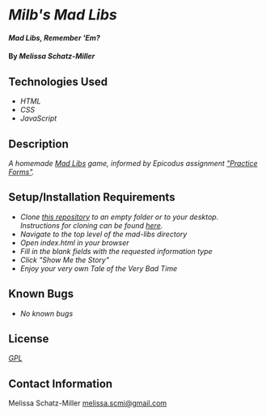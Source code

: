 # _Milb's Mad Libs_

#### _Mad Libs, Remember 'Em?_

#### By _**Melissa Schatz-Miller**_

## Technologies Used

* _HTML_
* _CSS_
* _JavaScript_

## Description

_A homemade [Mad Libs](https://en.wikipedia.org/wiki/Mad_Libs) game, informed by Epicodus assignment ["Practice Forms"](https://www.learnhowtoprogram.com/introduction-to-programming/javascript-and-jquery/practice-forms)._

## Setup/Installation Requirements

* _Clone [this repository](https://github.com/tigertiger/mad-libs) to an empty folder or to your desktop.  
Instructions for cloning can be found [here](https://docs.github.com/en/github/creating-cloning-and-archiving-repositories/cloning-a-repository-from-github/cloning-a-repository)._
* _Navigate to the top level of the mad-libs directory_
* _Open index.html in your browser_
* _Fill in the blank fields with the requested information type_
* _Click "Show Me the Story"_
* _Enjoy your very own Tale of the Very Bad Time_


## Known Bugs

* _No known bugs_

## License

_[GPL](https://opensource.org/licenses/gpl-license)_

## Contact Information

Melissa Schatz-Miller <melissa.scmi@gmail.com>